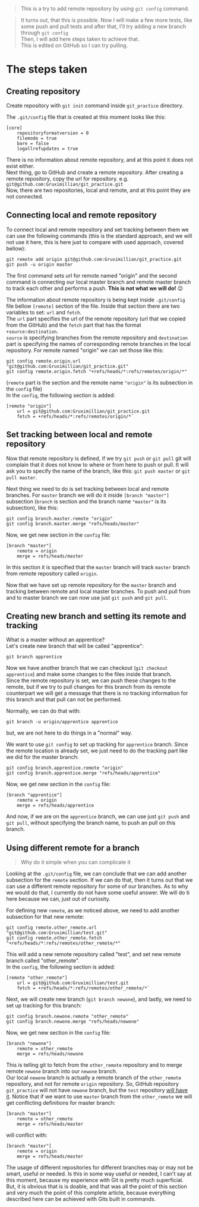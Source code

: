 > This is a try to add remote repository by using `git config` command.

> It turns out, that this is possible. Now I will make a few more tests, like some push and pull tests and after that, I'll try adding a new branch through `git config`<br>
> Then, I will add here steps taken to achieve that.<br>
> This is edited on GitHub so I can try pulling.

# The steps taken

## Creating repository

Create repository with `git init` command inside `git_practice` directory.

The `.git/config` file that is created at this moment looks like this:

```
[core]
	repositoryformatversion = 0
	filemode = true
	bare = false
	logallrefupdates = true
```

There is no information about remote repository, and at this point it does not exist either.<br>
Next thing, go to GitHub and create a remote repository. After creating a remote repository, copy the url for repository. e.g. `git@github.com:Gruximillian/git_practice.git`<br>
Now, there are two repositories, local and remote, and at this point they are not connected.

## Connecting local and remote repository

To connect local and remote repository and set tracking between them we can use the following commands (this is the standard approach, and we will not use it here, this is here just to compare with used approach, covered bellow):

```
git remote add origin git@github.com:Gruximillian/git_practice.git
git push -u origin master
```

The first command sets url for remote named "origin" and the second command is connecting our local master branch and remote master branch to track each other and performs a push. **This is not what we will do!** :wink:

The information about remote repository is being kept inside `.git/config` file bellow `[remote]` section of the file. Inside that section there are two variables to set: `url` and `fetch`.<br>
The `url` part specifies the url of the remote repository (url that we copied from the GitHub) and the `fetch` part that has the format `+source:destination`.<br>
`source` is specifying branches from the remote repository and `destination` part is specifying the names of corresponding remote branches in the local repository. For remote named "origin" we can set those like this:<br>

```
git config remote.origin.url "git@github.com:Gruximillian/git_practice.git"
git config remote.origin.fetch "+refs/heads/*:refs/remotes/origin/*"
```
(`remote` part is the section and the remote name `"origin"` is its subsection in the `config` file)<br>
In the `config`, the following section is added:

```
[remote "origin"]
	url = git@github.com:Gruximillian/git_practice.git
	fetch = +refs/heads/*:refs/remotes/origin/*`
```

## Set tracking between local and remote repository

Now that remote repository is defined, if we try `git push` or `git pull` git will complain that it does not know to where or from here to push or pull. It will ask you to specify the name of the branch, like this: `git push master` or `git pull master`.

Next thing we need to do is set tracking between local and remote branches. For `master` branch we will do it inside `[branch "master"]` subsection (`branch` is section and the branch name `"master"` is its subsection), like this:

```
git config branch.master.remote "origin"
git config branch.master.merge "refs/heads/master"
```

Now, we get new section in the `config` file:

```
[branch "master"]
	remote = origin
	merge = refs/heads/master
```

In this section it is specified that the `master` branch will track `master` branch from remote repository called `origin`.

Now that we have set up remote repository for the `master` branch and tracking between remote and local master branches. To push and pull from and to master branch we can now use just `git push` and `git pull`.

## Creating new branch and setting its remote and tracking

What is a master without an apprentice?<br>
Let's create new branch that will be called "apprentice":

`git branch apprentice`

Now we have another branch that we can checkout (`git checkout apprentice`) and make some changes to the files inside that branch.<br>
Since the remote repository is set, we can push these changes to the remote, but if we try to pull changes for this branch from its remote counterpart we will get a message that there is no tracking information for this branch and that pull can not be performed.

Normally, we can do that with:

`git branch -u origin/apprentice apprentice`

but, we are not here to do things in a "normal" way.

We want to use `git config` to set up tracking for `apprentice` branch. Since the remote location is already set, we just need to do the tracking part like we did for the master branch:

```
git config branch.apprentice.remote "origin"
git config branch.apprentice.merge "refs/heads/apprentice"
```

Now, we get new section in the `config` file:

```
[branch "apprentice"]
	remote = origin
	merge = refs/heads/apprentice
```

And now, if we are on the `apprentice` branch, we can use just `git push` and `git pull`, without specifying the branch name, to push an pull on this branch.

## Using different remote for a branch

> Why do it simple when you can complicate it

Looking at the `.git/config` file, we can conclude that we can add another subsection for the `remote` section. If we can do that, then it turns out that we can use a different remote repository for some of our branches. As to why we would do that, I currently do not have some useful answer. We will do ti here because we can, just out of curiosity.

For defining new `remote`, as we noticed above, we need to add another subsection for that new remote:

```
git config remote.other_remote.url "git@github.com:Gruximillian/test.git"
git config remote.other_remote.fetch "+refs/heads/*:refs/remotes/other_remote/*"
```
This will add a new remote repository called "test", and set new remote branch called "other_remote".<br>
In the `config`, the following section is added:

```
[remote "other_remote"]
	url = git@github.com:Gruximillian/test.git
	fetch = +refs/heads/*:refs/remotes/other_remote/*`
```

Next, we will create new branch (`git branch newone`), and lastly, we need to set up tracking for this branch:

```
git config branch.newone.remote "other_remote"
git config branch.newone.merge "refs/heads/newone"
```

Now, we get new section in the `config` file:

```
[branch "newone"]
	remote = other_remote
	merge = refs/heads/newone
```

This is telling git to fetch from the `other_remote` repository and to merge remote `newone` branch into our `newone` branch.<br>
Our local `newone` branch is actually a remote branch of the `other_remote` repository, and not for remote `origin` repository. So, GitHub repository `git_practice` will not have `newone` branch, but the `test` repository
[will have it](https://github.com/Gruximillian/test/tree/newone).
Notice that if we want to use `master` branch from the `other_remote` we will get conflicting definitions for master branch:

```
[branch "master"]
	remote = other_remote
	merge = refs/heads/master
```

will conflict with:


```
[branch "master"]
	remote = origin
	merge = refs/heads/master
```

The usage of different repositories for different branches may or may not be smart, useful or needed. Is this in some way useful or needed, I can't say at this moment, because my experience with Git is pretty much superficial.<br>
But, it is obvious that is is doable, and that was all the point of this section and very much the point of this complete article, because everything described here can be achieved with Gits built in commands.
